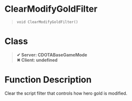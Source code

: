 # ClearModifyGoldFilter
> `void ClearModifyGoldFilter()`
# Class
> __✔ Server: CDOTABaseGameMode__  
> __✖ Client: undefined__  
# Function Description
Clear the script filter that controls how hero gold is modified.

